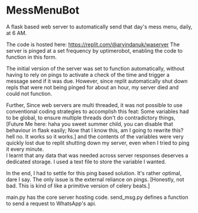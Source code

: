 # MessMenuBot
A flask based web server to automatically send that day's mess menu, daily, at 6 AM.

The code is hosted here: https://replit.com/@arvindanuk/waserver
The server is pinged at a set frequency by uptimerobot, enabling the code to function in this form.

The initial version of the server was set to function automatically, without having to rely on pings to activate a check of the time and trigger a message send if it was due.
However, since replit automatically shut down repls that were not being pinged for about an hour, my server died and could not function.   

Further, Since web servers are multi threaded, it was not possible to use conventional coding strategies to accomplish this feat: Some variables had to be global, to ensure multiple threads don't do contradictory things, [Future Me here: haha you sweet summer child, you can disable that behaviour in flask easily; Now that I know this, am I going to rewrite this? hell no. It works so it works.] and the contents of the variables were very quickly lost due to replit shutting down my server, even when I tried to ping it every minute.   
I learnt that any data that was needed across server responses deserves a dedicated storage. I used a text file to store the variable I wanted.   


In the end, I had to settle for this ping based solution. It's rather optimal, dare I say. The only issue is the external reliance on pings.
[Honestly, not bad. This is kind of like a primitive version of celery beats.]

main.py has the core server hosting code. send_msg.py defines a function to send a request to WhatsApp's api.

